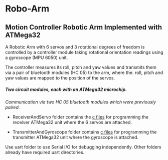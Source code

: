# Robo-Arm

## Motion Controller Robotic Arm Implemented with ATMega32

A Robotic Arm with 6 servos and 3 rotational degrees of freedom is controlled by a controller module taking rotational orientation readings using a gyroscope (MPU 6050) unit.

The controller measures its roll, pitch and yaw values and transmits them via a pair of bluetooth modules (HC 05) to the arm,
where the. roll, pitch and yaw values are mapped to the position of the servos.


##### Two circuit modules, each with an ATMega32 microchip.
*Communication via two HC 05 bluetooth modules which were previously paired.*

* ReceiverAndServo folder contains the [c files](ReceiverAndGyroscope/servo.c) for programming the receiver ATMega32 unit where the 6 servos are attached.

* TransmitterAndGyroscope folder contains [c files](TransmitterAndGyroscope/src/main.c) for programming the transmitter ATMega32 unit where the gyroscope is attached.


Use uart folder to use Serial I/O for debugging independently.
Other folders already have required uart directories.
